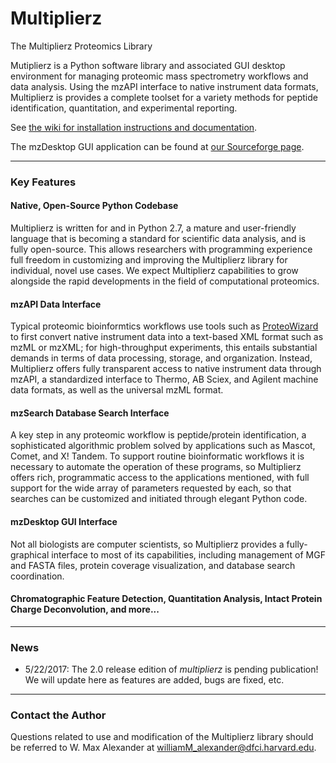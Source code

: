 # Multiplierz
The Multiplierz Proteomics Library


Mutiplierz is a Python software library and associated GUI desktop environment for managing proteomic mass spectrometry workflows and data analysis.  Using the mzAPI interface to native instrument data formats, Multiplierz is provides a complete toolset for a variety methods for peptide identification, quantitation, and experimental reporting.

See [the wiki for installation instructions and documentation](https://github.com/MaxAlex/multiplierz/wiki/Installation).

The mzDesktop GUI application can be found at [our Sourceforge page](https://sourceforge.net/projects/multiplierz/).

***

### Key Features

#### Native, Open-Source Python Codebase

Multiplierz is written for and in Python 2.7, a mature and user-friendly language that is becoming a standard for scientific data analysis, and is fully open-source.  This allows researchers with programming experience full freedom in customizing and improving the Multiplierz library for individual, novel use cases.  We expect Multiplierz capabilities to grow alongside the rapid developments in the field of computational proteomics.

#### mzAPI Data Interface

Typical proteomic bioinformtics workflows use tools such as [ProteoWizard](http://proteowizard.sourceforge.net/) to first convert native instrument data into a text-based XML format such as mzML or mzXML; for high-throughput experiments, this entails substantial demands in terms of data processing, storage, and organization.  Instead, Multiplierz offers fully transparent access to native instrument data through mzAPI, a standardized interface to Thermo, AB Sciex, and Agilent machine data formats, as well as the universal mzML format.

#### mzSearch Database Search Interface

A key step in any proteomic workflow is peptide/protein identification, a sophisticated algorithmic problem solved by applications such as Mascot, Comet, and X! Tandem.  To support routine bioinformatic workflows it is necessary to automate the operation of these programs, so Multiplierz offers rich, programmatic access to the applications mentioned, with full support for the wide array of parameters requested by each, so that searches can be customized and initiated through elegant Python code.

#### mzDesktop GUI Interface

Not all biologists are computer scientists, so Multiplierz provides a fully-graphical interface to most of its capabilities, including management of MGF and FASTA files, protein coverage visualization, and database search coordination.


#### Chromatographic Feature Detection, Quantitation Analysis, Intact Protein Charge Deconvolution, and more...

***

### News

* 5/22/2017: The 2.0 release edition of *multiplierz* is pending publication!  We will update here as features are added, bugs are fixed, etc.

***

### Contact the Author

Questions related to use and modification of the Multiplierz library should be referred to W. Max Alexander at williamM_alexander@dfci.harvard.edu.
